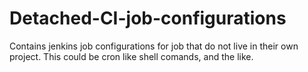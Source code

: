 # Detached-CI-job-configurations
Contains jenkins job configurations for job that do not live in their
own project. This could be cron like shell comands, and the like.
